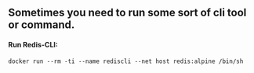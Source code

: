 ## Sometimes you need to run some sort of cli tool or command.

#### Run Redis-CLI:

```
docker run --rm -ti --name rediscli --net host redis:alpine /bin/sh
```